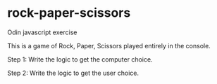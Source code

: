 # rock-paper-scissors
Odin javascript exercise

This is a game of Rock, Paper, Scissors played entirely in the console. 

Step 1: Write the logic to get the computer choice.

Step 2: Write the logic to get the user choice.
